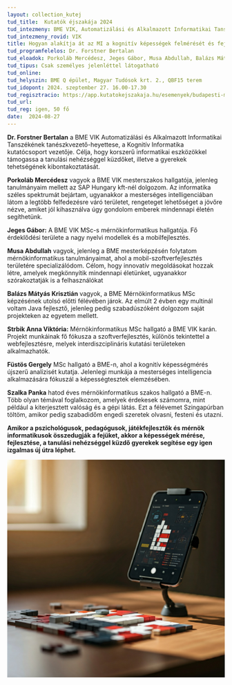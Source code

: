 ```yaml
---
layout: collection_kutej
tud_title:  Kutatók éjszakája 2024
tud_intezmeny: BME VIK, Automatizálási és Alkalmazott Informatikai Tanszék
tud_intezmeny_rovid: VIK
title: Hogyan alakítja át az MI a kognitív képességek felmérését és fejlesztését?
tud_programfelelos: Dr. Forstner Bertalan
tud_eloadok: Porkoláb Mercédesz, Jeges Gábor, Musa Abdullah, Balázs Mátyás Krisztián, Strbik Anna Viktória, Füstös Gergely, Szalka Panka
tud_tipus: Csak személyes jelenléttel látogatható
tud_online: 
tud_helyszin: BME Q épület, Magyar Tudósok krt. 2., QBF15 terem
tud_idopont: 2024. szeptember 27. 16.00-17.30
tud_regisztracio: https://app.kutatokejszakaja.hu/esemenyek/budapesti-muszaki-es-gazdasagtudomanyi-egyetem[…]kognitiv-kepessegek-felmereset-es-fejleszteset
tud_url: 
tud_reg: igen, 50 fő
date:  2024-08-27
---
```

**Dr. Forstner Bertalan** a BME VIK Automatizálási és Alkalmazott Informatikai Tanszékének tanészkvezető-heyettese, a Kognitív Informatika kutatócsoport vezetője. Célja, hogy korszerű informatikai eszközökkel támogassa a tanulási nehézséggel küzdőket, illetve a gyerekek tehetségének kibontakoztatását.


**Porkoláb Mercédesz** vagyok a BME VIK mesterszakos hallgatója, jelenleg tanulmányaim mellett az SAP Hungary kft-nél dolgozom. Az informatika széles spektrumát bejártam, ugyanakkor a mesterséges intelligenciában látom a legtöbb felfedezésre váró területet, rengeteget lehetőséget a jövőre nézve, amiket jól kihasználva úgy gondolom emberek mindennapi életén segíthetünk.


**Jeges Gábor:** A BME VIK MSc-s mérnökinformatikus hallgatója. Fő érdeklődési területe a nagy nyelvi modellek és a mobilfejlesztés.	


**Musa Abdullah** vagyok, jelenleg a BME mesterképzésén folytatom mérnökinformatikus tanulmányaimat, ahol a mobil-szoftverfejlesztés területére specializálódom. Célom, hogy innovatív megoldásokat hozzak létre, amelyek megkönnyítik mindennapi életünket, ugyanakkor szórakoztatják is a felhasználókat	


**Balázs Mátyás Krisztián** vagyok, a BME Mérnökinformatikus MSc képzésének utolsó előtti félévében járok. Az elmúlt 2 évben egy multinál voltam Java fejlesztő, jelenleg pedig szabadúszóként dolgozom saját projekteken az egyetem mellett.	


**Strbik Anna Viktória:** Mérnökinformatikus MSc hallgató a BME VIK karán. Projekt munkáinak fő fókusza a szoftverfejlesztés, különös tekintettel a webfejlesztésre, melyek interdiszciplináris kutatási területeken alkalmazhatók.	


**Füstös Gergely** MSc hallgató a BME-n, ahol a kognitív képességmérés újszerű analízisét kutatja. Jelenlegi munkája a mesterséges intelligencia alkalmazására fókuszál a képességtesztek elemzésében.	

**Szalka Panka** hatod éves mérnökinformatikus szakos hallgató a BME-n. Több olyan témával foglalkozom, amelyek érdekesek számomra, mint például a kiterjesztett valóság és a gépi látás. Ezt a félévemet Szingapúrban töltöm, amikor pedig szabadidőm engedi szeretek olvasni, festeni és utazni.



**Amikor a pszichológusok, pedagógusok, játékfejlesztők és mérnök informatikusok összedugják a fejüket, akkor a képességek mérése, fejlesztése, a tanulási nehézséggel küzdő gyerekek segítése egy igen izgalmas új útra léphet.**

![Hogyan alakítja át az MI a kognitív képességek felmérését és fejlesztését?](../2024/images/hogyan-alakitja-at-az-MI-a-kognitiv-kepessegek-felmereset-es-fejl.jpg)
